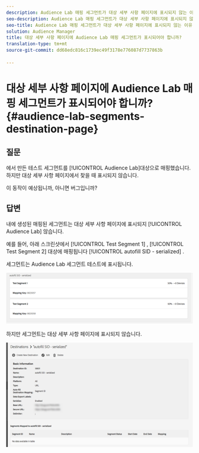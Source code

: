 ```yaml
---
description: Audience Lab 매핑 세그먼트가 대상 세부 사항 페이지에 표시되지 않는 이유
seo-description: Audience Lab 매핑 세그먼트가 대상 세부 사항 페이지에 표시되지 않는 이유
seo-title: Audience Lab 매핑 세그먼트가 대상 세부 사항 페이지에 표시되지 않는 이유
solution: Audience Manager
title: 대상 세부 사항 페이지에 Audience Lab 매핑 세그먼트가 표시되어야 합니까?
translation-type: tm+mt
source-git-commit: dd68edc816c1739ec49f3178e776087d7737863b

---
```



# 대상 세부 사항 페이지에 Audience Lab 매핑 세그먼트가 표시되어야 합니까? {#audience-lab-segments-destination-page}

## 질문

에서 만든 테스트 세그먼트를 [!UICONTROL Audience Lab]대상으로 매핑했습니다. 하지만 대상 세부 사항 페이지에서 찾을 때 표시되지 않습니다.

이 동작이 예상됩니까, 아니면 버그입니까?

## 답변

내에 생성된 매핑된 세그먼트는 대상 세부 사항 페이지에 표시되지 [!UICONTROL Audience Lab] 않습니다.

예를 들어, 아래 스크린샷에서 [!UICONTROL Test Segment 1] , [!UICONTROL Test Segment 2] 대상에 매핑됩니다 [!UICONTROL autofill SID - serialized] .

세그먼트는 Audience Lab 세그먼트 테스트에 표시됩니다.

![대상 랩 세그먼트 보기 이미지](assets/should_i_see_my_aamlab01.png)

하지만 세그먼트는 대상 세부 사항 페이지에 표시되지 않습니다.

![대상 세부 사항 페이지의 이미지](assets/should_i_see_my_aamlab02.png)